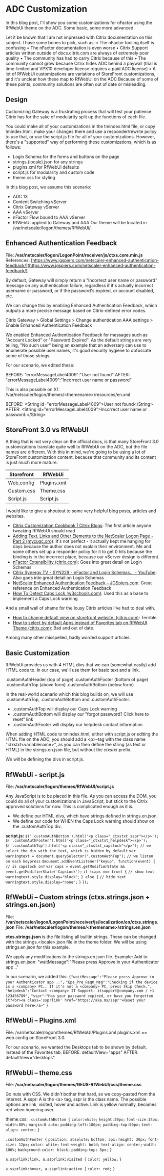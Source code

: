 # ADC Customization

In this blog post, I'll show you some customizations for nFactor using the RfWebUi  theme on the ADC. Some basic, some more advanced.

Let it be known that I am not impressed with Citrix documentation on this subject. I have some bones to pick, such as:
	• The nFactor tooling itself is confusing
	• The nFactor documentation is even worse
	• Citrix Support articles written outside of docs.citrix.com are always of extremely poor quality
	• The community has had to carry Citrix because of this
	• The community cannot grow because Citrix hides ADC behind a paywall (trial is time-limited and VPX10 developer license requires a paid ADC license)
	• A lot of RfWebUi customizations are variations of StoreFront customizations, and it's unclear how these map to RfWebUi on the ADC
Because of some of these points, community solutions are often out of date or misleading.


## Design
Customizing Gateway is a frustrating process that will test your patience. Citrix has for the sake of modularity split up the functions of each file.

You could make all of your customizations in the tmindex.html file, or copy tmindex.html, make your changes there and use a responder/rewrite policy to use that, or use the script.js file for all of your customizations. However, there's a "supported" way of performing these customizations, which is as follows:

- Login Schema for the forms and buttons on the page
- strings.(locale).json for any strings
- plugins.xml for RfWebUi defaults
- script.js for modularity and custom code
- theme.css for styling

In this blog post, we assume this scenario:
-   ADC 13
-   Content Switching vServer
-   Citrix Gateway vServer
-   AAA vServer
-   nFactor Flow bound to AAA vServer
-   RfWebUi applied to Gateway and AAA
Our theme will be located in /var/netscaler/logon/themes/RfWebUi/.



## Enhanced Authentication Feedback
File: **/var/netscaler/logon/LogonPoint/receiver/js/ctxs.core.min.js**
References: [https://www.jgspiers.com/netscaler-enhanced-authentication-feedback/](https://www.jgspiers.com/netscaler-enhanced-authentication-feedback/)

By default, Gateway will simply return a "Incorrect user name or password" message on any authentication failure, regardless if it's actually incorrect username or password, or if the password's expired, or account disabled, etc.

We can change this by enabling Enhanced Authentication Feedback, which outputs a more precise message based on Citrix-defined error codes.

Citrix Gateway > Global Settings > Change authentication AAA settings > Enable Enhanced Authentication Feedback

We enabled Enhanced Authentication Feedback for messages such as "Account Locked" or "Password Expired". As the default strings are very telling, "No such user" being an example that an adversary can use to enumerate possible user names, it's good security hygiene to obfuscate some of those strings.

For our scenario, we edited these:

BEFORE: "errorMessageLabel4009":"User not found"
AFTER: "errorMessageLabel4009":"Incorrect user name or password"

This is also possible on X1:
/var/netscaler/logon/themes/\<themename\>/resources/en.xml

BEFORE:  \<String id="errorMessageLabel4009">User not found\</String\>
AFTER:  \<String id="errorMessageLabel4009">Incorrect user name or password.</String\>




## StoreFront 3.0 vs RfWebUI
A thing that is not very clear on the official docs, is that many StoreFront 3.0 customizations translate quite well to RfWebUi on the ADC, but the file names are different. With this in mind, we're going to be using a lot of StoreFront customization content, because that community and its content is just much more mature.

| Storefront | RfWebUi     |
| ---------- | ----------- |
| Web.config | Plugins.xml |
| Custom.css | Theme.css   |
| Script.js  | Script.js   |

   

I would like to give a shoutout to some very helpful blog posts, articles and websites.

- [Citrix Customization Cookbook | Citrix Blogs](https://www.citrix.com/blogs/2015/08/25/citrix-customization-cookbook/): The first article anyone tweaking RfWebUi should read
- [Adding Text, Links and Other Elements to the NetScaler Logon Page - Part 2 (mycugc.org)](https://www.mycugc.org/blogs/cugc-blogs/2016/12/15/adding-text-links-and-other-elements-to-the-netsca): It's not perfect - it actually kept me hanging for days because the author does not explain their environment. Me and some others set up a responder policy for it to get 0 hits because the binding is in the incorrect place, because our vServer design is different.
- [nFactor Extensibility (citrix.com)](https://docs.citrix.com/en-us/citrix-adc/current-release/aaa-tm/authentication-methods/multi-factor-nfactor-authentication/nfactor-extensibility.html): Goes into great detail on Login Schemas
- [Citrix Synergy TV - SYN229 - nFactor and Login Schemas... - YouTube](https://www.youtube.com/watch?v=dQRJo1Dm_Aw): Also goes into great detail on Login Schemas
- [NetScaler Enhanced Authentication Feedback – JGSpiers.com](https://www.jgspiers.com/netscaler-enhanced-authentication-feedback/): Great reference on Enhanced Authentication Feedback
- [How To Detect Caps Lock (w3schools.com)](https://www.w3schools.com/howto/howto_js_detect_capslock.asp): Used this as a base to implement a Caps Lock warning

And a small wall of shame for the lousy Citrix articles I've had to deal with.

- [How to change default view on storefront website. (citrix.com)](https://support.citrix.com/article/CTX216893): Terrible.
- [How to select by default Apps instead of Favorites tab on RfWebUI Theme (citrix.com)](https://support.citrix.com/article/CTX262102): Bad and out of date.

Among many other misspelled, badly worded support articles.


## Basic Customization
RfWebUi provides us with 4 HTML divs that we can (somewhat easily) add HTML code to. In our case, we'll use them for basic text and a link.

.customAuthHeader (top of page)
.customAuthFooter (bottom of page)
.customAuthTop (above form)
.customAuthBottom (below form)

In the real-world scenario which this blog builds on, we will use .customAuthTop, .customAuthBottom and .customAuthFooter.

-   .customAuthTop will display our Caps Lock warning
-   .customAuthBottom will display our "forgot password? Click here to reset" link
-   .customAuthFooter will display our helpdesk contact information

When adding HTML code to tmindex.html, either with script.js or editing the HTML file on the ADC, you should add a \<p\>-tag with the class name "_ctxstxt_\<variablename\>", as you can then define the string (as text or HTML) in the strings.en.json file, but without the _ctxstxt_ prefix.

We will be defining the divs in script.js.



## RfWebUi - script.js
File: **/var/netscaler/logon/themes/RfWebUI/script.js**

Any JavaScript is to be placed in this file. As you can access the DOM, you could do all of your customizations in JavaScript, but stick to the Citrix approved solutions for now. This is complicated enough as it is.

-   We define our HTML divs, which have strings defined in strings.en.json.
-   We define our code for WHEN the Caps Lock warning should show on the .customAuthTop div.

**script.js:**
`$('.customAuthBottom').html('<p class="_ctxstxt_sspr"></p>');`
`$('.customAuthFooter').html('<p class="_ctxstxt_helpdesk"></p>');`
`$('.customAuthTop').html('<p class="_ctxstxt_capslock"</p>');`
`// we select the div with the text, which is hidden by default`
`var warningtext = document.querySelector(".customAuthTop");`
`// we listen on each keypress`
`document.addEventListener("keyup", function(event) {`
`// is capslock on?`
`var caps = event.getModifierState && event.getModifierState('CapsLock');`
 `if (caps === true) {`
`// show text`
`warningtext.style.display="block";`
 `} else {`
`// hide text`
`warningtext.style.display="none";`
 `}`
`});`



## RfWebUi – Custom strings (ctxs.strings.json + strings.en.json)
File: **/var/netscaler/logon/LogonPoint/receiver/js/localization/en/ctxs.strings.json**
File: **/var/netscaler/logon/themes/\<themename>/strings.en.json**

**ctxs.strings.json** is the file listing all builtin strings. These can be changed with the strings.\<locale>.json file in the theme folder. We will be using strings.en.json for this example.

We apply any modifications to the strings.en.json file.
Example:
Add to strings.en.json: "waitMessage":"Please press Approve in your Authenticator app .."

In our scenario, we added this:
`{"waitMessage":"Please press Approve in your Authenticator app ..",`
`"Epa_Pre_Reqm_Msg":"Checking if the device is a <company> PC.. If it's not a <company> PC, press Skip Check.",`
`"helpdesk":"Contact <company> IT Support: itsupport@company.com / +1 123456789",`
`"sspr":"Has your password expired, or have you forgotten it?<br><a class='ssprlink' href='https://aka.ms/sspr'>Reset your password here</a>"`
`}`


## RfWebUi – Plugins.xml
File: /var/netscaler/logon/themes/RfWebUI/Plugins.xml
plugins.xml == web.config on StoreFront 3.0.

For our scenario, we wanted the Desktops tab to be shown by default, instead of the Favorites tab.
BEFORE: defaultView="apps"
AFTER: defaultView="desktops"


## RfWebUi – theme.css
File: **/var/netscaler/logon/themes/GEUS-RfWebUI/css/theme.css**

Go nuts with CSS. We didn't bother that hard, so we copy-pasted from the internet.
A.sspr: A is the \<a> tag, sspr is the class name. The possible options are link, visited, hover and active. Link is yellow normally, becomes red when hovering over.

theme.css:
`.customAuthBottom {`
`color:white;`
`height:30px;`
`font-size:14px;`
`width:80%;`
`margin:0 auto;`
`padding-left:180px;`
`padding-top:50px;`
`text-align: center;`
`}`

`.customAuthFooter {`
`position: absolute;`
`bottom: 5px;`
`height: 30px;`
`font-size: 12px;`
`color: white;`
`font-weight: bold;`
`text-align: center;`
`width: 100%;`
`background-color: black;`
`padding-top: 5px;`
`}`

`a.ssprlink:link, a.ssprlink:visited {`
   `color: yellow;`
`}`

`a.ssprlink:hover, a.ssprlink:active {`
   `color: red;`
`}`